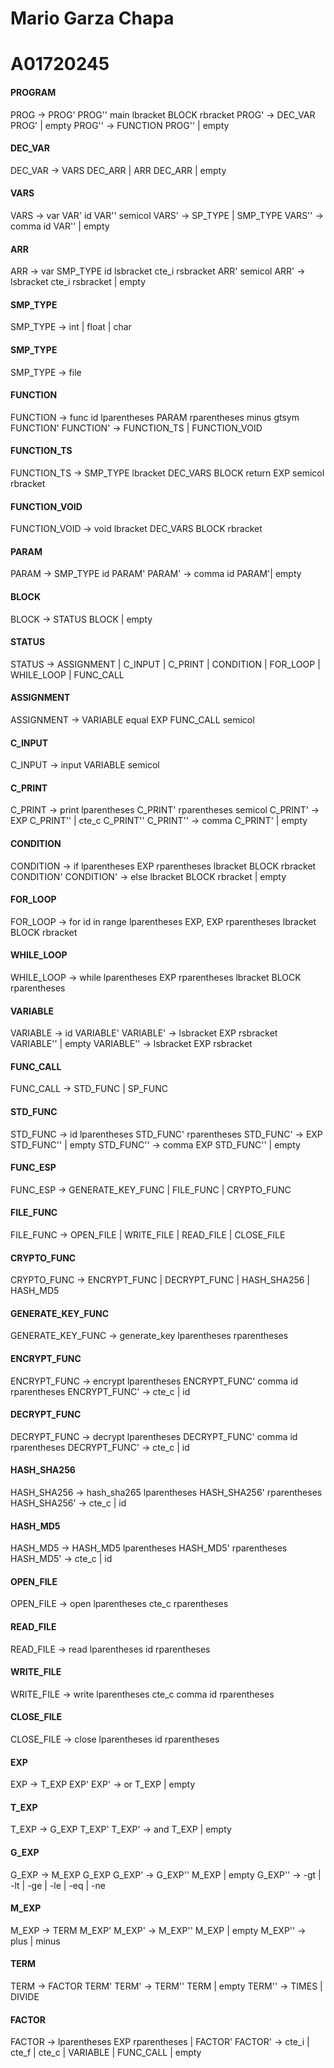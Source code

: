 # Mario Garza Chapa
# A01720245

#### **PROGRAM**
PROG &rarr; PROG' PROG'' main lbracket BLOCK rbracket
PROG' &rarr; DEC_VAR  PROG' | empty
PROG'' &rarr; FUNCTION PROG'' | empty

#### **DEC_VAR**
DEC_VAR &rarr; VARS DEC_ARR |  ARR DEC_ARR | empty

#### **VARS**
VARS &rarr; var VAR' id VAR'' semicol
VARS' &rarr; SP_TYPE | SMP_TYPE
VARS'' &rarr;  comma id VAR'' | empty
 
#### **ARR**
ARR &rarr; var SMP_TYPE id lsbracket cte_i rsbracket ARR' semicol
ARR' &rarr; lsbracket cte_i rsbracket | empty

#### **SMP_TYPE**
SMP_TYPE &rarr; int | float | char 

#### **SMP_TYPE**
SMP_TYPE &rarr; file

#### **FUNCTION**
FUNCTION &rarr; func id lparentheses  PARAM rparentheses minus gtsym FUNCTION'
FUNCTION' &rarr; FUNCTION_TS | FUNCTION_VOID

#### **FUNCTION_TS**
FUNCTION_TS &rarr; SMP_TYPE lbracket DEC_VARS BLOCK return EXP semicol rbracket

#### **FUNCTION_VOID**
FUNCTION_VOID &rarr; void lbracket DEC_VARS BLOCK rbracket

#### **PARAM**
PARAM &rarr; SMP_TYPE id PARAM' 
PARAM' &rarr; comma id PARAM'| empty

#### **BLOCK**
BLOCK &rarr; STATUS BLOCK | empty 

#### **STATUS**
STATUS &rarr; ASSIGNMENT | C_INPUT | C_PRINT | CONDITION | FOR_LOOP | WHILE_LOOP | FUNC_CALL 

#### **ASSIGNMENT**
ASSIGNMENT &rarr; VARIABLE equal EXP FUNC_CALL semicol 

#### **C_INPUT**
C_INPUT &rarr; input VARIABLE semicol

#### **C_PRINT**
C_PRINT &rarr; print lparentheses C_PRINT' rparentheses semicol
C_PRINT' &rarr; EXP C_PRINT'' | cte_c C_PRINT''
C_PRINT'' &rarr; comma C_PRINT' | empty

#### **CONDITION**
CONDITION &rarr; if lparentheses EXP rparentheses lbracket BLOCK rbracket CONDITION'
CONDITION' &rarr; else lbracket BLOCK rbracket | empty

#### **FOR_LOOP**
FOR_LOOP &rarr; for id in range lparentheses EXP, EXP rparentheses lbracket BLOCK rbracket

#### **WHILE_LOOP**
WHILE_LOOP &rarr; while lparentheses EXP rparentheses lbracket BLOCK rparentheses

#### **VARIABLE**
VARIABLE &rarr; id VARIABLE'
VARIABLE' &rarr;  lsbracket EXP rsbracket VARIABLE'' | empty
VARIABLE'' &rarr;  lsbracket EXP rsbracket

#### **FUNC_CALL**
FUNC_CALL &rarr; STD_FUNC | SP_FUNC

#### **STD_FUNC**
STD_FUNC &rarr; id lparentheses STD_FUNC' rparentheses
STD_FUNC' &rarr; EXP STD_FUNC'' | empty
STD_FUNC'' &rarr; comma EXP STD_FUNC'' | empty

#### **FUNC_ESP**
FUNC_ESP &rarr; GENERATE_KEY_FUNC | FILE_FUNC | CRYPTO_FUNC

#### **FILE_FUNC**
FILE_FUNC &rarr; OPEN_FILE | WRITE_FILE | READ_FILE | CLOSE_FILE

#### **CRYPTO_FUNC**
CRYPTO_FUNC &rarr; ENCRYPT_FUNC | DECRYPT_FUNC | HASH_SHA256 | HASH_MD5 

#### **GENERATE_KEY_FUNC**
GENERATE_KEY_FUNC &rarr; generate_key lparentheses rparentheses

#### **ENCRYPT_FUNC**
ENCRYPT_FUNC &rarr; encrypt lparentheses ENCRYPT_FUNC' comma id rparentheses
ENCRYPT_FUNC' &rarr; cte_c | id

#### **DECRYPT_FUNC**
DECRYPT_FUNC &rarr; decrypt lparentheses DECRYPT_FUNC' comma id rparentheses
DECRYPT_FUNC' &rarr; cte_c | id

#### **HASH_SHA256**
HASH_SHA256 &rarr; hash_sha265 lparentheses HASH_SHA256'  rparentheses
HASH_SHA256' &rarr; cte_c | id

#### **HASH_MD5**
HASH_MD5 &rarr; HASH_MD5 lparentheses HASH_MD5' rparentheses
HASH_MD5' &rarr; cte_c | id

#### **OPEN_FILE**
OPEN_FILE &rarr; open lparentheses cte_c rparentheses

#### **READ_FILE**
READ_FILE &rarr; read lparentheses id rparentheses

#### **WRITE_FILE**
WRITE_FILE &rarr; write lparentheses cte_c comma id rparentheses

#### **CLOSE_FILE**
CLOSE_FILE &rarr; close lparentheses id rparentheses

#### **EXP**
EXP &rarr; T_EXP EXP'
EXP' &rarr; or T_EXP | empty

#### **T_EXP**
T_EXP &rarr; G_EXP T_EXP'
T_EXP' &rarr; and T_EXP | empty

#### **G_EXP**
G_EXP &rarr; M_EXP G_EXP
G_EXP' &rarr; G_EXP'' M_EXP | empty
G_EXP'' &rarr; -gt | -lt | -ge | -le | -eq | -ne

#### **M_EXP**
M_EXP &rarr; TERM M_EXP'
M_EXP' &rarr; M_EXP'' M_EXP | empty
M_EXP'' &rarr; plus | minus 

#### **TERM**
TERM &rarr; FACTOR TERM'
TERM' &rarr; TERM'' TERM | empty
TERM'' &rarr;  TIMES | DIVIDE 

#### **FACTOR**
FACTOR &rarr;  lparentheses EXP rparentheses | FACTOR'
FACTOR' &rarr; cte_i | cte_f | cte_c | VARIABLE | FUNC_CALL | empty

